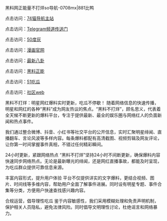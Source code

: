 黑料网正能量不打烊so导航-0708mx|881比鸭

点击访问：<a href="https://74mao.com/">74猫导航主站</a>

点击访问：<a href="https://74mao.com/">Telegram频道传送门</a>

点击访问：<a href="https://heiliao5s28gk.pages.dev ">50度灰</a>

点击访问：<a href="https://heiliaoxrq8i9.pages.dev">漫画官网</a>

点击访问：<a href="https://heiliao9wsbg3.pages.dev ">最新八卦</a>

点击访问：<a href="https://heiliaoryrhyu.pages.dev">黑料正能</a>

点击访问：<a href="https://heiliaox6jgh3.pages.dev">51吃瓜</a>

点击访问：<a href="https://heiliaokof3cy.pages.dev">社区web</a>

黑料不打烊：明星网红爆料实时更新，吃瓜不停歇！
随着网络信息的快速传播，明星和网红的各种“黑料”成为网友热议的焦点。“黑料不打烊”，顾名思义，代表着全天候不断更新的爆料平台，专注于提供最新、最全的娱乐圈与网络红人的负面新闻和热点事件。

我们通过整合微博、抖音、小红书等社交平台的公开信息，实时汇聚明星绯闻、直播翻车、言论风波等多样内容。每条爆料都配有高清截图、视频剪辑及网友评论，让你第一时间掌握事件真相，不错过任何精彩瞬间。

24小时更新，紧跟网络热点
“黑料不打烊”坚持24小时不间断更新，确保爆料内容快速同步网络热点。无论是最新曝光的绯闻，还是网红直播事故，都能及时呈现，为吃瓜群众提供可靠信息来源。

丰富内容形式，提升用户体验
平台不仅提供详实的文字爆料，更结合视频、图片、时间线等多维内容，帮助用户全面了解事件进展。同时设有明星专题、事件合集等分类，方便用户快速查找感兴趣内容。

合规运营，倡导理性吃瓜
鉴于内容敏感性，我们采用模糊处理和免责声明机制，保护相关人员隐私，避免法律风险。同时倡导文明理性讨论，杜绝谣言和网络暴力。

